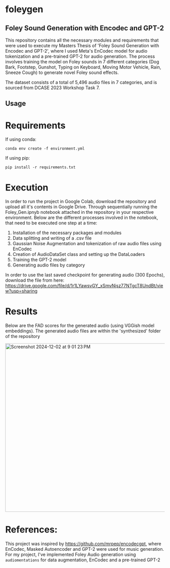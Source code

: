 # foleygen
## Foley Sound Generation with Encodec and GPT-2

This repository contains all the necessary modules and requirements that were used to execute my Masters Thesis of 'Foley Sound Generation with Encodec and GPT-2', where I used Meta's EnCodec model for audio tokenization and a pre-trained GPT-2 for audio generation. The process involves training the model on Foley sounds in 7 different categories (Dog Bark, Footstep, Gunshot, Typing on Keyboard, Moving Motor Vehicle, Rain, Sneeze Cough) to generate novel Foley sound effects.

The dataset consists of a total of 5,496 audio files in 7 categories, and is sourced from DCASE 2023 Workshop Task 7.

## Usage

# Requirements

If using conda:

`conda env create -f environment.yml` 

If using pip:

`pip install -r requirements.txt`

# Execution

In order to run the project in Google Colab, download the repository and upload all it's contents in Google Drive. Through sequentially running the Foley_Gen.ipnyb notebook attached in the repository in your respective environment. Below are the different processes involved in the notebook, that need to be executed one step at a time:

1) Installation of the necessary packages and modules
1) Data splitting and writing of a .csv file
3) Gaussian Noise Augmentation and tokenization of raw audio files using EnCodec
4) Creation of AudioDataSet class and setting up the DataLoaders
5) Training the GPT-2 model
6) Generating audio files by category

In order to use the last saved checkpoint for generating audio (300 Epochs), download the file from here: https://drive.google.com/file/d/1r1LYawsvGY_xSmvNjsz77NTgcT8UndBt/view?usp=sharing

# Results

Below are the FAD scores for the generated audio (using VGGish model embeddings). The generated audio files are within the 'synthesized' folder of the repository

<img width="532" alt="Screenshot 2024-12-02 at 9 01 23 PM" src="https://github.com/user-attachments/assets/a5746b3e-700d-44ed-b720-5285ef7bf9fb">

# References:
This project was inspired by https://github.com/mrpep/encodecgpt, where EnCodec, Masked Autoencoder and GPT-2 were used for music generation. For my project, I've implemented Foley Audio generation using `audiomentations` for data augmentation, EnCodec and a pre-trained GPT-2



